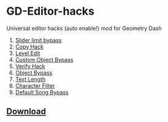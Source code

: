 # GD-Editor-hacks
Universal editor hacks (auto enable!) mod for Geometry Dash

<ol>
<li><a href="/">Slider limit bypass</a></li>
<li><a href="/">Copy Hack</a></li>
<li><a href="/">Level Edit</a></li>
<li><a href="/">Custom Object Bypass</a></li>
<li><a href="/">Verify Hack</a></li>
<li><a href="/">Object Bypass</a></li>
<li><a href="/">Text Length</a></li>
<li><a href="/">Character Filter</a></li>
<li><a href="/">Default Song Bypass</a></li>
</ol>

<h2><a href="https://github.com/user95401/GD-Editor-hacks/releases/download/Download/GD.Editor.hacks.by.user666.zip">Download</a></h2>
